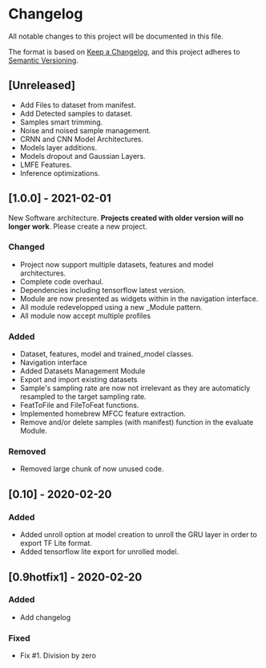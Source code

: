 # Changelog
All notable changes to this project will be documented in this file.

The format is based on [Keep a Changelog](https://keepachangelog.com/en/1.0.0/),
and this project adheres to [Semantic Versioning](https://semver.org/spec/v2.0.0.html).

## [Unreleased]
- Add Files to dataset from manifest.
- Add Detected samples to dataset.
- Samples smart trimming.
- Noise and noised sample management.
- CRNN and CNN Model Architectures.
- Models layer additions.
- Models dropout and Gaussian Layers. 
- LMFE Features.
- Inference optimizations.

## [1.0.0] - 2021-02-01
New Software architecture. **Projects created with older version will no longer work**. Please create a new project.

### Changed
- Project now support multiple datasets, features and model architectures.
- Complete code overhaul.
- Dependencies including tensorflow latest version.
- Module are now presented as widgets within in the navigation interface.
- All module redevelopped using a new _Module pattern.
- All module now accept multiple profiles

### Added
- Dataset, features, model and trained_model classes.
- Navigation interface
- Added Datasets Management Module
- Export and import existing datasets
- Sample's sampling rate are now not irrelevant as they are automaticly resampled to the target sampling rate.
- FeatToFile and FileToFeat functions.
- Implemented homebrew MFCC feature extraction.
- Remove and/or delete samples (with manifest) function in the evaluate Module.

### Removed
- Removed large chunk of now unused code.

## [0.10] - 2020-02-20
### Added
- Added unroll option at model creation to unroll the GRU layer in order to export TF Lite format. 
- Added tensorflow lite export for unrolled model.

## [0.9hotfix1] - 2020-02-20
### Added
- Add changelog

### Fixed
- Fix #1. Division by zero
